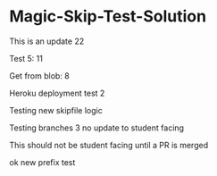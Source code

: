 # Magic-Skip-Test-Solution


This is an update 22

Test 5:  11

Get from blob: 8

Heroku deployment test 2

Testing new skipfile logic

Testing branches 3 no update to student facing

This should not be student facing until a PR is merged

ok new prefix test
